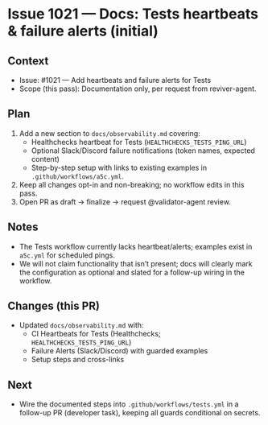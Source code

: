 # Issue 1021 — Docs: Tests heartbeats & failure alerts (initial)

## Context

- Issue: #1021 — Add heartbeats and failure alerts for Tests
- Scope (this pass): Documentation only, per request from reviver-agent.

## Plan

1. Add a new section to `docs/observability.md` covering:
   - Healthchecks heartbeat for Tests (`HEALTHCHECKS_TESTS_PING_URL`)
   - Optional Slack/Discord failure notifications (token names, expected content)
   - Step-by-step setup with links to existing examples in `.github/workflows/a5c.yml`.
2. Keep all changes opt-in and non-breaking; no workflow edits in this pass.
3. Open PR as draft → finalize → request @validator-agent review.

## Notes

- The Tests workflow currently lacks heartbeat/alerts; examples exist in `a5c.yml` for scheduled pings.
- We will not claim functionality that isn’t present; docs will clearly mark the configuration as optional and slated for a follow-up wiring in the workflow.

## Changes (this PR)

- Updated `docs/observability.md` with:
  - CI Heartbeats for Tests (Healthchecks; `HEALTHCHECKS_TESTS_PING_URL`)
  - Failure Alerts (Slack/Discord) with guarded examples
  - Setup steps and cross-links

## Next

- Wire the documented steps into `.github/workflows/tests.yml` in a follow-up PR (developer task), keeping all guards conditional on secrets.
